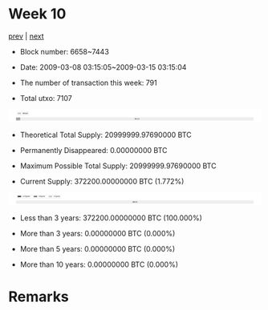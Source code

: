 # Week 10

[prev](week0009.md) | [next](week0011.md)

- Block number: 6658~7443

- Date: 2009-03-08 03:15:05~2009-03-15 03:15:04

- The number of transaction this week: 791

- Total utxo: 7107

![](../images/mined_week0010.png)

- Theoretical Total Supply: 20999999.97690000 BTC

- Permanently Disappeared: 0.00000000 BTC

- Maximum Possible Total Supply: 20999999.97690000 BTC

- Current Supply: 372200.00000000 BTC (1.772%)

![](../images/year_week0010.png)


- Less than 3 years: 372200.00000000 BTC (100.000%)

- More than 3 years: 0.00000000 BTC (0.000%)

- More than 5 years: 0.00000000 BTC (0.000%)

- More than 10 years: 0.00000000 BTC (0.000%)

# Remarks

